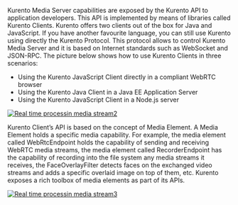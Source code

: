 Kurento Media Server capabilities are exposed by the Kurento API to
application developers. This API is implemented by means of libraries
called Kurento Clients. Kurento offers two clients out of the box for
Java and JavaScript. If you have another favourite language, you can
still use Kurento using directly the Kurento Protocol. This protocol
allows to control Kurento Media Server and it is based on Internet
standards such as WebSocket and JSON-RPC. The picture below shows how to
use Kurento Clients in three scenarios:

-   Using the Kurento JavaScript Client directly in a compliant WebRTC
    browser
-   Using the Kurento Java Client in a Java EE Application Server
-   Using the Kurento JavaScript Client in a Node.js server

​[![Real time processin media
stream2](images/Real-time-processin-media-stream2.png)](images/Real-time-processin-media-stream2.png)

Kurento Client’s API is based on the concept of Media Element. A Media
Element holds a specific media capability. For example, the media
element called WebRtcEndpoint holds the capability of sending and
receiving WebRTC media streams, the media element called
RecorderEndpoint has the capability of recording into the file system
any media streams it receives, the FaceOverlayFilter detects faces on
the exchanged video streams and adds a specific overlaid image on top of
them, etc. Kurento exposes a rich toolbox of media elements as part of
its APIs.

[![Real time processin media
stream3](images/Real-time-processin-media-stream3.png)](images/Real-time-processin-media-stream3.png)
